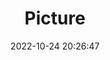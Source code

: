 ---
weight: 1
images:
- /images/edited/153.jpeg
title: Picture
date: 2022-10-24 20:26:47
tags: [luminar neo,work,FE 28-70mm F3.5-5.6 OSS,ILCE-7M3,70.0,person,sportsball]
---